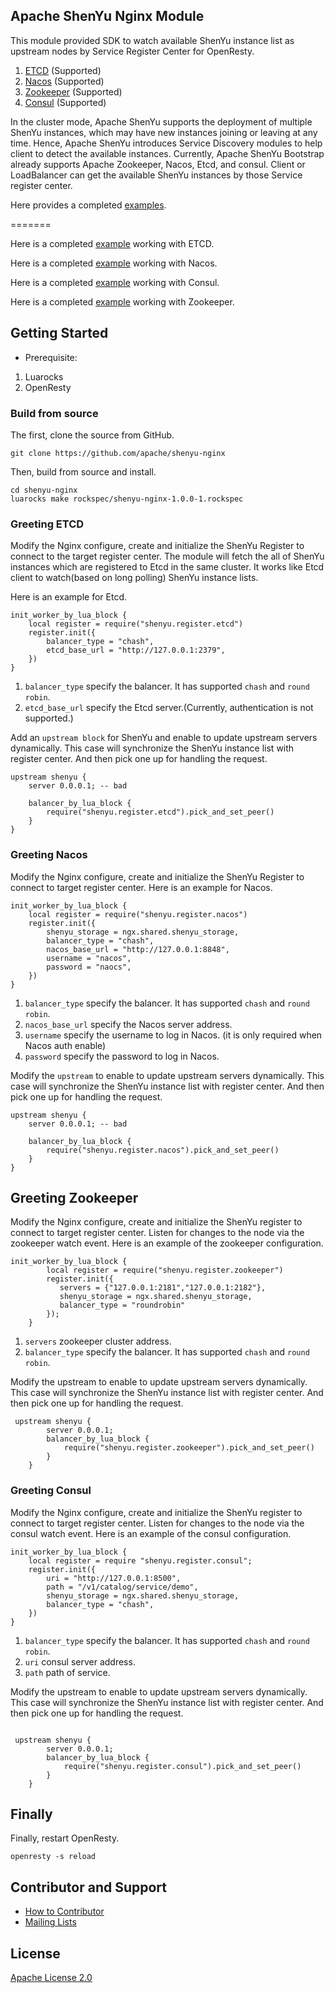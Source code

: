 Apache ShenYu Nginx Module
---

This module provided SDK to watch available ShenYu instance list as upstream nodes by Service Register Center for OpenResty.
1. [ETCD](#greeting-etcd) (Supported)
2. [Nacos](#greeting-nacos) (Supported)
3. [Zookeeper](#greeting-zookeeper) (Supported)
4. [Consul](#greeting-consul) (Supported)

In the cluster mode, Apache ShenYu supports the deployment of multiple ShenYu instances, which may have new instances joining or leaving at any time.
Hence, Apache ShenYu introduces Service Discovery modules to help client to detect the available instances.
Currently, Apache ShenYu Bootstrap already supports Apache Zookeeper, Nacos, Etcd, and consul. Client or LoadBalancer can get the available ShenYu instances by those Service register center.

Here provides a completed [examples](https://github.com/apache/shenyu-nginx/tree/main/example).

=======

Here is a completed [example](https://github.com/apache/shenyu-nginx/blob/main/example/etcd/nginx.conf) working with ETCD.

Here is a completed [example](https://github.com/apache/shenyu-nginx/blob/main/example/nacos/nginx.conf) working with Nacos.

Here is a completed [example](https://github.com/apache/shenyu-nginx/blob/main/example/consul/nginx.conf) working with Consul.

Here is a completed [example](https://github.com/apache/shenyu-nginx/blob/main/example/zookeeper/nginx.conf) working with Zookeeper.

## Getting Started

- Prerequisite:
1. Luarocks
2. OpenResty

### Build from source

The first, clone the source from GitHub.

```shell
git clone https://github.com/apache/shenyu-nginx
```

Then, build from source and install.

```shell
cd shenyu-nginx
luarocks make rockspec/shenyu-nginx-1.0.0-1.rockspec
```

### Greeting ETCD

Modify the Nginx configure, create and initialize the ShenYu Register to connect to the target register center.
The module will fetch the all of ShenYu instances which are registered to Etcd in the same cluster.
It works like Etcd client to watch(based on long polling) ShenYu instance lists.

Here is an example for Etcd.

```
init_worker_by_lua_block {
    local register = require("shenyu.register.etcd")
    register.init({
        balancer_type = "chash",
        etcd_base_url = "http://127.0.0.1:2379",
    })
}
```

1. `balancer_type` specify the balancer. It has supported `chash` and `round robin`.
2. `etcd_base_url` specify the Etcd server.(Currently, authentication is not supported.)

Add an `upstream block` for ShenYu and enable to update upstream servers dynamically. This case will synchronize the ShenYu instance list with register center.
And then pick one up for handling the request.

```
upstream shenyu {
    server 0.0.0.1; -- bad 
    
    balancer_by_lua_block {
        require("shenyu.register.etcd").pick_and_set_peer()
    }
}
```


### Greeting Nacos

Modify the Nginx configure, create and initialize the ShenYu Register to connect to target register center.  Here is an example for Nacos.

```
init_worker_by_lua_block {
    local register = require("shenyu.register.nacos")
    register.init({
        shenyu_storage = ngx.shared.shenyu_storage,
        balancer_type = "chash",
        nacos_base_url = "http://127.0.0.1:8848",
        username = "nacos",
        password = "naocs",
    })
}
```

1. `balancer_type` specify the balancer. It has supported `chash` and `round robin`.
2. `nacos_base_url` specify the Nacos server address.
3. `username` specify the username to log in Nacos. (it is only required when Nacos auth enable)
4. `password` specify the password to log in Nacos.

Modify the `upstream` to enable to update upstream servers dynamically. This case will synchronize the ShenYu instance list with register center.
And then pick one up for handling the request.

```
upstream shenyu {
    server 0.0.0.1; -- bad 
    
    balancer_by_lua_block {
        require("shenyu.register.nacos").pick_and_set_peer()
    }
}
```

## Greeting Zookeeper

Modify the Nginx configure, create and initialize the ShenYu register to connect to target register center.
Listen for changes to the node via the zookeeper watch event. Here is an example of the zookeeper configuration.

```shell
init_worker_by_lua_block {
        local register = require("shenyu.register.zookeeper")
        register.init({
           servers = {"127.0.0.1:2181","127.0.0.1:2182"},
           shenyu_storage = ngx.shared.shenyu_storage,
           balancer_type = "roundrobin"
        });
    }
```

1. `servers` zookeeper cluster address.
2. ``balancer_type`` specify the balancer. It has supported `chash` and `round robin`.

Modify the upstream to enable to update upstream servers dynamically. This case will synchronize the ShenYu instance list with register center. And then pick one up for handling the request.

```shell
 upstream shenyu {
        server 0.0.0.1;
        balancer_by_lua_block {
            require("shenyu.register.zookeeper").pick_and_set_peer()
        }
    }
```

### Greeting Consul

Modify the Nginx configure, create and initialize the ShenYu register to connect to target register center.
Listen for changes to the node via the consul watch event. Here is an example of the consul configuration.

```shell
init_worker_by_lua_block {
    local register = require "shenyu.register.consul";
    register.init({
        uri = "http://127.0.0.1:8500",
        path = "/v1/catalog/service/demo",
        shenyu_storage = ngx.shared.shenyu_storage,
        balancer_type = "chash",
    })
}
```

1. ``balancer_type`` specify the balancer. It has supported `chash` and `round robin`.
2. `uri` consul server address.
3. `path` path of service.

Modify the upstream to enable to update upstream servers dynamically. This case will synchronize the ShenYu instance list with register center. And then pick one up for handling the request.

```shell

 upstream shenyu {
        server 0.0.0.1;
        balancer_by_lua_block {
            require("shenyu.register.consul").pick_and_set_peer()
        }
    }
```

## Finally

Finally, restart OpenResty.

```shell
openresty -s reload
```


## Contributor and Support

* [How to Contributor](https://shenyu.apache.org/community/contributor-guide)
* [Mailing Lists](mailto:dev@shenyu.apache.org)

## License

[Apache License 2.0](https://apache.org/licenses/LICENSE-2.0)

